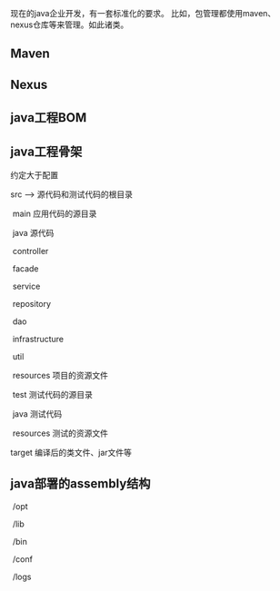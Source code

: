 
现在的java企业开发，有一套标准化的要求。
比如，包管理都使用maven、nexus仓库等来管理。如此诸类。

## Maven
## Nexus
## java工程BOM
## java工程骨架

约定大于配置

src          ——>     				源代码和测试代码的根目录

​			main              			应用代码的源目录

​					java           		源代码

​								controller

​								facade

​								service

​								repository

​								dao

​								infrastructure

​								util

​					resources      	项目的资源文件

​			test                			 测试代码的源目录

​					java           		 测试代码

​					resources      	测试的资源文件

target                  					编译后的类文件、jar文件等	

## java部署的assembly结构

​	/opt

​			/lib

​			/bin

​			/conf

​			/logs

